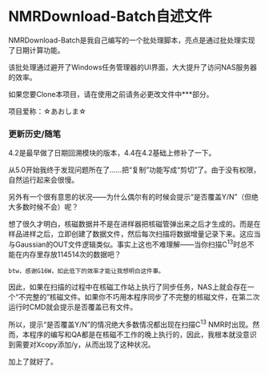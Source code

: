 # NMRDownload-Batch自述文件
NMRDownload-Batch是我自己编写的一个批处理脚本，亮点是通过批处理实现了日期计算功能。

该批处理通过避开了Windows任务管理器的UI界面，大大提升了访问NAS服务器的效率。

如果您要Clone本项目，请在使用之前请务必更改文件中\*\*\*部分。

项目爱称：☆あおしま☆
### 更新历史/随笔
4.2是最早做了日期回溯模块的版本，4.4在4.2基础上修补了一下。

从5.0开始我终于发现问题所在了……把“复制”功能写成“剪切”了。由于没有权限，自然运行起来会很慢。

另外有一个很有意思的状况——为什么偶尔有的时候会提示“是否覆盖Y/N”（但绝大多数时候不会）呢？

想了很久才明白，核磁数据并不是在进样器把核磁管弹出来之后才生成的。而是在样品进样之后，立即创建了数据文件，然后每次扫描将数据增量记录下来。这应当与Gaussian的OUT文件逻辑类似。事实上这也不难理解——当你扫描C<sup>13</sup>时总不能在内存里存放114514次的数据吧？

`btw，感谢G16W，如此低下的效率才能让我想明白这件事。`

因此，如果在扫描的过程中在核磁工作站上执行了同步任务，NAS上就会存在一个“不完整的”核磁文件。如果你不巧用本程序同步了不完整的核磁文件，在第二次运行时CMD就会提示是否覆盖已有文件。

所以，提示“是否覆盖Y/N”的情况绝大多数情况都出现在扫描C<sup>13</sup> NMR时出现。然而，本程序的编写和QA都是在核磁不工作的晚上执行的，因此，我根本就没意识到需要对Xcopy添加/y，从而出现了这种状况。

加上了就好了。
